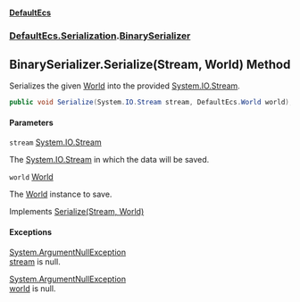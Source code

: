 #### [DefaultEcs](DefaultEcs.md 'DefaultEcs')
### [DefaultEcs.Serialization](DefaultEcs.md#DefaultEcs.Serialization 'DefaultEcs.Serialization').[BinarySerializer](BinarySerializer.md 'DefaultEcs.Serialization.BinarySerializer')

## BinarySerializer.Serialize(Stream, World) Method

Serializes the given [World](World.md 'DefaultEcs.World') into the provided [System.IO.Stream](https://docs.microsoft.com/en-us/dotnet/api/System.IO.Stream 'System.IO.Stream').

```csharp
public void Serialize(System.IO.Stream stream, DefaultEcs.World world);
```
#### Parameters

<a name='DefaultEcs.Serialization.BinarySerializer.Serialize(System.IO.Stream,DefaultEcs.World).stream'></a>

`stream` [System.IO.Stream](https://docs.microsoft.com/en-us/dotnet/api/System.IO.Stream 'System.IO.Stream')

The [System.IO.Stream](https://docs.microsoft.com/en-us/dotnet/api/System.IO.Stream 'System.IO.Stream') in which the data will be saved.

<a name='DefaultEcs.Serialization.BinarySerializer.Serialize(System.IO.Stream,DefaultEcs.World).world'></a>

`world` [World](World.md 'DefaultEcs.World')

The [World](World.md 'DefaultEcs.World') instance to save.

Implements [Serialize(Stream, World)](ISerializer.Serialize(Stream,World).md 'DefaultEcs.Serialization.ISerializer.Serialize(System.IO.Stream, DefaultEcs.World)')

#### Exceptions

[System.ArgumentNullException](https://docs.microsoft.com/en-us/dotnet/api/System.ArgumentNullException 'System.ArgumentNullException')  
[stream](BinarySerializer.Serialize(Stream,World).md#DefaultEcs.Serialization.BinarySerializer.Serialize(System.IO.Stream,DefaultEcs.World).stream 'DefaultEcs.Serialization.BinarySerializer.Serialize(System.IO.Stream, DefaultEcs.World).stream') is null.

[System.ArgumentNullException](https://docs.microsoft.com/en-us/dotnet/api/System.ArgumentNullException 'System.ArgumentNullException')  
[world](BinarySerializer.Serialize(Stream,World).md#DefaultEcs.Serialization.BinarySerializer.Serialize(System.IO.Stream,DefaultEcs.World).world 'DefaultEcs.Serialization.BinarySerializer.Serialize(System.IO.Stream, DefaultEcs.World).world') is null.